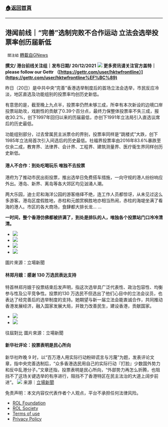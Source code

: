 ###  [:house:返回首頁](https://github.com/ourhimalayas/txt)
---


## 港闻前线｜“完善”选制完败不合作运动 立法会选举投票率创历届新低
` 關注組` [轉載自GNews](https://gnews.org/zh-hans/1772994/)

**撰文/ 港台前线关注组｜发布日期/ 20/12/2021**
![](https://assets.gnews.org/wp-content/uploads/2021/11/Bank-Manager-Banner.jpg)
**更多资讯请关注官方盖特｜please follow our Gettr （[https://gettr.com/user/hktwfrontline）](https://gettr.com/user/hktwfrontline%EF%BC%89)**

昨日（20日）是中共中央“完善”香港选举制度后的首场立法会选举，市民反应冷淡，地区直选及功能组别的投票率均创历史新低。

有意思的是，截至晚上九点半，投票率仍然未够三成，所幸有本次新设的边境口岸投票站助攻，戏剧性的贡献了0.39个百分点，最终力保整体投票率不失三成，报收30.2%，创下1997年回归以来的历届最低，亦创下1991年立法局引入直选议席后的历史最低。

功能组别部分，过去曾属民主派票仓的界别，投票率同样是“跳楼式”大跌，创下1985年立法局首次引入间选后的历史最低。社福界投票率由2016年83.6%暴跌至仅余二成，教育界、法律界、会计界、工程界、建筑测量界、医疗衞生界同样创历史新低。

#### **港人不合作：到处吃喝玩乐 唯独不去投票**

港府为了推动市民出街投票，推出选举日免费搭车措施，一向守规的港人纷纷响应外出。港岛、新界、离岛等各大郊区均见汹涌人潮。

两大乐园，迪士尼和海洋公园的游客络绎不绝，连工作人员都惊讶，从未见过这么多游客。港岛区度假胜地，赤柱和元朗赏枫胜地亦相当热闹，赤柱的海堤坐满了看海的港人。市区的各大商场，食肆都大排长龙… …

**一时间，整个香港仿佛都被挤满了，到处是排队的人，唯独各个投票站门口冷冷清清。**

- ![](https://assets.gnews.org/wp-content/uploads/2021/12/Screenshot_20211220-113644_Instagram.jpg)
- ![](https://assets.gnews.org/wp-content/uploads/2021/12/Screenshot_20211220-113632_Instagram.jpg)
- ![](https://assets.gnews.org/wp-content/uploads/2021/12/Screenshot_20211220-113607_Instagram.jpg)
- ![](https://assets.gnews.org/wp-content/uploads/2021/12/Screenshot_20211220-113548_Instagram.jpg)

圖片來源：立場新聞
#### **林郑月娥：感谢 130 万选民表达支持**

特首林郑月娥于投票结束后发声明，指这次选举具广泛代表性、政治包容性、均衡参与性及公平竞争性。投票的130 万选民不但选出了他们心目中的立法会议员，也表达了经完善后的选举制度的支持。她期望与新一届立法会能衷诚合作，共同推动香港发展经济，融入国家发展大局，并致力改善民生，建设香港，贡献国家。

- ![](https://assets.gnews.org/wp-content/uploads/2021/12/SmartSelect_20211220-113520_Instagram.jpg)
- ![](https://assets.gnews.org/wp-content/uploads/2021/12/Screenshot_20211220-113500_Instagram.jpg)

往屆對比 圖片來源：立場新聞
#### **新华社评论：投票表明是民心所向**

新华社昨晚 9 时，以“百万港人用实际行动粉碎谎言与污蔑”为题，发表评论文章，指中央完善选制后，“众多香港选民用自己的实际行动『打脸』少数国外势力和反中乱港分子。”文章还指，投票表明是民心所向，“外部势力再怎么折腾，也阻挡不了这场关键选举的有序进行，阻挡不了香港特区在民主法治的大道上阔步前进”。
![](https://assets.gnews.org/wp-content/uploads/2021/12/港台前線-（HK模板）-2.jpg)
来源｜[立場新聞](https://www.thestandnews.com/politics/ab免費搭車全民旅遊日-長洲赤柱西貢大棠人來人往)

 

免责声明：本文内容仅代表作者个人观点，平台不承担任何法律风险。

- [ROL Foundation](https://rolfoundation.org/)
- [ROL Society](https://rolsociety.org/)
- [Terms of use](https://gnews.org/terms-of-use-3/)
- [Privacy Policy](https://gnews.org/privacy-policy/)
